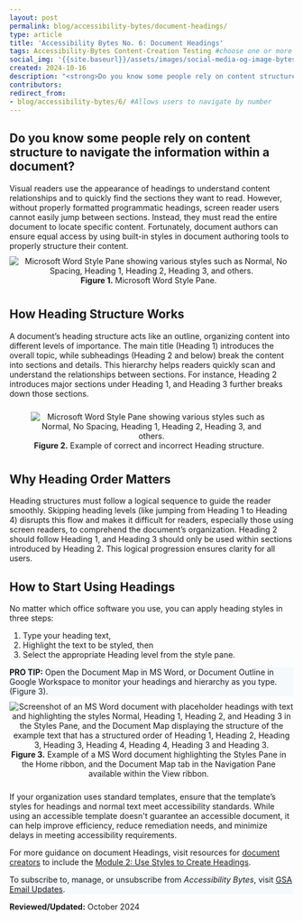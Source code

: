 ```yaml
---
layout: post
permalink: blog/accessibility-bytes/document-headings/
type: article
title: 'Accessibility Bytes No. 6: Document Headings'
tags: Accessibility-Bytes Content-Creation Testing #choose one or more (comma separated): Accessibility-Bytes, Acquisition, Content-Creation, Design-and-Develop, Events, Policy-and-Management, Testing 
social_img: '{{site.baseurl}}/assets/images/social-media-og-image-bytes.jpg'
created: 2024-10-16
description: "<strong>Do you know some people rely on content structure to navigate the information within a document?</strong><p>The good news is that document authors can quickly format programmatic headings to enable screen reader users to navigate documents easily, ensuring equal access, unlike visual readers who rely on heading appearance."
contributors: 
redirect_from:
- blog/accessibility-bytes/6/ #Allows users to navigate by number
---
```

<h2 style="line-height:1.2;">Do you know some people rely on content structure to navigate the information within a document?</h2>
Visual readers use the appearance of headings to understand content relationships and to quickly find the sections they want to read. However, without properly formatted programmatic headings, screen reader users cannot easily jump between sections. Instead, they must read the entire document to locate specific content. Fortunately, document authors can ensure equal access by using built-in styles in document authoring tools to properly structure their content.

<div class="tablet:grid-col" style="margin: auto; max-width: 100%; text-align: center; padding: 10px 0px">
    <div class="margin-top-1"><img src="{{site.baseurl}}/assets/images/byte-006-figure-1.jpg" alt="Microsoft Word Style Pane showing various styles such as Normal, No Spacing, Heading 1, Heading 2, Heading 3, and others." aria-describedby="figure-1" class="border-2px border-base-light shadow-2 padding-1">
    </div>
    <div class="font-mono-3xs margin-x-auto auto" style="max-width: 98%; text-align: center;"><span id="figure-1"><strong>Figure 1.</strong> Microsoft Word Style Pane.</span>
    </div>
</div>

## How Heading Structure Works
A document’s heading structure acts like an outline, organizing content into different levels of importance. The main title (Heading 1) introduces the overall topic, while subheadings (Heading 2 and below) break the content into sections and details. This hierarchy helps readers quickly scan and understand the relationships between sections. For instance, Heading 2 introduces major sections under Heading 1, and Heading 3 further breaks down those sections.

<div class="tablet:grid-col" style="margin: auto; max-width: 85%; text-align: center; padding: 10px 0px">
    <div class="margin-top-1"><img src="{{site.baseurl}}/assets/images/byte-006-figure-2.jpg" alt="Microsoft Word Style Pane showing various styles such as Normal, No Spacing, Heading 1, Heading 2, Heading 3, and others." aria-describedby="figure-2" class="border-2px border-base-light shadow-2 padding-1">
    </div>
    <div class="font-mono-3xs margin-x-auto auto" style="max-width: 98%; text-align: center;"><span id="figure-2"><strong>Figure 2.</strong> Example of correct and incorrect Heading structure.</span>
    </div>
</div>

## Why Heading Order Matters
Heading structures must follow a logical sequence to guide the reader smoothly. Skipping heading levels (like jumping from Heading 1 to Heading 4) disrupts this flow and makes it difficult for readers, especially those using screen readers, to comprehend the document’s organization. Heading 2 should follow Heading 1, and Heading 3 should only be used within sections introduced by Heading 2. This logical progression ensures clarity for all users.

## How to Start Using Headings
No matter which office software you use, you can apply heading styles in three steps:

1. Type your heading text,
2. Highlight the text to be styled, then
3. Select the appropriate Heading level from the style pane. 

<div class="border-base radius-lg border-1px padding-1" style="width: 100%; background-color: #f5f9fc;">
<strong>PRO TIP:</strong> Open the Document Map in MS Word, or Document Outline in Google Workspace to monitor your headings and hierarchy as you type. (Figure 3).
</div>

<div class="tablet:grid-col" style="margin: auto; max-width: 100%; text-align: center; padding: 10px 0px">
    <div class="margin-top-1"><img src="{{site.baseurl}}/assets/images/byte-006-figure-3.jpg" alt="Screenshot of an MS Word document with placeholder headings with text and highlighting the styles Normal, Heading 1, Heading 2, and Heading 3 in the Styles Pane, and the Document Map displaying the structure of the example text that has a structured order of Heading 1, Heading 2, Heading 3, Heading 3, Heading 4, Heading 4, Heading 3 and Heading 3." aria-describedby="figure-3" class="border-2px border-base-light shadow-2 padding-1">
    </div>
    <div class="font-mono-3xs margin-x-auto auto" style="max-width: 98%; text-align: center;"><span id="figure-3"><strong>Figure 3.</strong> Example of a MS Word document highlighting the Styles Pane in the Home ribbon, and the Document Map tab in the Navigation Pane available within the View ribbon.</span>
    </div>
</div>

If your organization uses standard templates, ensure that the template’s styles for headings and normal text meet accessibility standards. While using an accessible template doesn't guarantee an accessible document, it can help improve efficiency, reduce remediation needs, and minimize delays in meeting accessibility requirements.

For more guidance on document Headings, visit resources for [document creators]({{site.baseurl}}/create/documents/) to include the [Module 2: Use Styles to Create Headings]({{site.baseurl}}/training/documents/aed-cop-docx02/).

<div class="border-base radius-lg border-1px padding-1" style="width: 100%; background-color: #f5f9fc;">
To subscribe to, manage, or unsubscribe from <em>Accessibility Bytes</em>, visit <a href="https://public.govdelivery.com/accounts/USGSA/subscriber/new?topic_id=USGSA_1324" target="_blank" class="usa-link--external">GSA Email Updates</a>.
</div>

**Reviewed/Updated:** October 2024